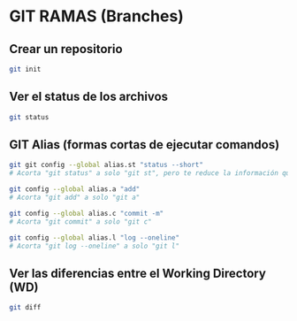 # GIT RAMAS (Branches)

## Crear un repositorio

```sh
git init
```

## Ver el status de los archivos

```sh
git status
```

## GIT Alias (formas cortas de ejecutar comandos)

```sh
git git config --global alias.st "status --short"
# Acorta "git status" a solo "git st", pero te reduce la información que te tira la terminal
```

```sh
git config --global alias.a "add"
# Acorta "git add" a solo "git a"
```

```sh
git config --global alias.c "commit -m"
# Acorta "git commit" a solo "git c"
```

```sh
git config --global alias.l "log --oneline"
# Acorta "git log --oneline" a solo "git l"
```

## Ver las diferencias entre el Working Directory (WD)

```sh
git diff
```

